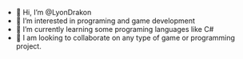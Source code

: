 - 👋 Hi, I’m @LyonDrakon
- 👀 I’m interested in programing and game development
- 🌱 I’m currently learning some programing languages like C#
- 💞️ I am looking to collaborate on any type of game or programming project.

<!---
LyonDrakon/LyonDrakon is a ✨ special ✨ repository because its `README.md` (this file) appears on your GitHub profile.
You can click the Preview link to take a look at your changes.
--->
